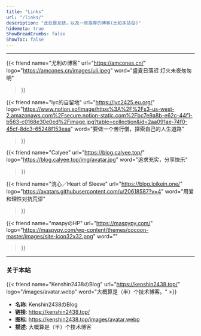 ```yaml
---
title: "Links"
url: "/links/"
description: "此处是友链，以及一些推荐的博客(比如本站😋)"
hidemeta: true
ShowBreadCrumbs: false
ShowToc: false
---
```


---
<!-- {{< friend name="Rivego's Blog" url="https://rivego.cn/" logo="https://rivego.cn/wp-content/uploads/2022/05/warma_icon.jpg" word="" >}} -->
<!-- {{< friend name="不语奈何の博客" url="https://buyunaihe.cn/" logo="https://buyunaihe.cn/wp-content/uploads/2021/11/avatar1.jpg" word="" >}} -->
<!-- {{< friend name="Just Call Me Jax" url="https://jaxvanyang.github.io/" logo="https://jaxvanyang.github.io/assets/images/avatar.png" word="">}} -->

{{< friend name="尤利の博客"
  url="https://amcones.cn/"
  logo="https://amcones.cn/images/uli.jpeg"
  word="盛夏日落迟 灯火未夜匆匆明"
>}}

{{< friend name="lyc的自留地"
  url="https://lyc2425.eu.org/"
  logo="https://www.notion.so/image/https%3A%2F%2Fs3-us-west-2.amazonaws.com%2Fsecure.notion-static.com%2Fbc7e9a8b-e62c-44f1-b563-c0168e30e0ed%2Fimage.jpg?table=collection&id=2aa091ae-74f0-45cf-8dc3-65248f153eaa"
  word="要做一个苦行僧，探索自己的人生道路"
>}}

{{< friend name="Calyee"
  url="https://blog.calyee.top/"
  logo="https://blog.calyee.top/img/avatar.jpg"
  word="追求充实，分享快乐"
>}}

{{< friend name="浣心／Heart of Sleeve"
  url="https://blog.loikein.one/"
  logo="https://avatars.githubusercontent.com/u/20618587?v=4"
  word="用爱和理性对抗荒谬"
>}}

{{< friend name="maspyのHP"
  url="https://maspypy.com/"
  logo="https://maspypy.com/wp-content/themes/cocoon-master/images/site-icon32x32.png"
  word=""
>}}

---

### 关于本站

{{< friend name="Kenshin2438のBlog" url="https://kenshin2438.top/" logo="/images/avatar.webp" word="大概算是（半）个技术博客。" >}}

- **名称**: Kenshin2438のBlog
- **链接**: https://kenshin2438.top/
- **图标**: https://kenshin2438.top/images/avatar.webp
- **描述**: 大概算是（半）个技术博客